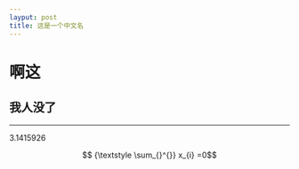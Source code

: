 ```yaml
---
layput: post
title: 这是一个中文名
---
```



<script type="text/javascript" src="http://cdn.mathjax.org/mathjax/latest/MathJax.js?config=default"></script>


# 啊这

## 我人没了

***
3.1415926

$$ {\textstyle \sum_{}^{}} x_{i} =0$$
